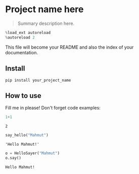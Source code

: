 # Project name here
> Summary description here.


```python
%load_ext autoreload
%autoreload 2
```

This file will become your README and also the index of your documentation.

## Install

`pip install your_project_name`

## How to use

Fill me in please! Don't forget code examples:

```python
1+1
```




    2



```python
say_hello("Mahmut")
```




    'Hello Mahmut!'



```python
o = HelloSayer("Mahmut")
o.say()
```

    Hello Mahmut!

